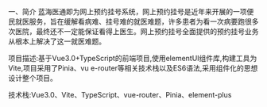 一、简介
蓝海医通即为网上预约挂号系统，网上预约挂号是近年来开展的一项便民就医服务，旨在缓解看病难、挂号难的就医难题，许多患者为看一次病要跑很多次医院，最终还不一定能保证看得上医生。网上预约挂号全面提供的预约挂号业务从根本上解决了这一就医难题。

项目描述:基于Vue3.0+TypeScript的前端项目,使用elementUI组件库,构建工具为Vite,项目采用了Pinia、vu
e-router等相关技术栈以及ES6语法,采用组件化的思想设计整个项目。

技术栈:Vue3.0、Vite、TypeScript、vue-router、Pinia、element-plus
